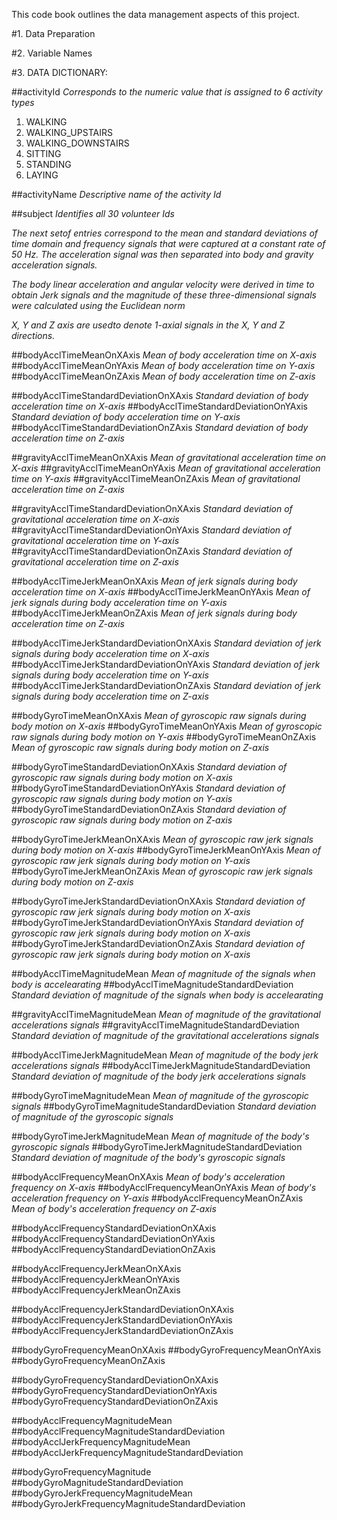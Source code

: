 This code book outlines the data management aspects of this project.

#1. Data Preparation

#2. Variable Names

#3. DATA DICTIONARY:

##activityId
*Corresponds to the numeric value that is assigned to 6 activity types*
1. WALKING
2. WALKING_UPSTAIRS
3. WALKING_DOWNSTAIRS
4. SITTING
5. STANDING
6. LAYING

##activityName
*Descriptive name of the activity Id*

##subject
*Identifies all 30 volunteer Ids*

*The next setof entries correspond to the mean and standard deviations of time domain and frequency signals that were captured at a constant rate of 50 Hz. The acceleration signal was then separated into body and gravity acceleration signals.*

*The body linear acceleration and angular velocity were derived in time to obtain Jerk signals and the magnitude of these three-dimensional signals were calculated using the Euclidean norm*

*X, Y and Z axis are usedto denote 1-axial signals in the X, Y and Z directions.*


##bodyAcclTimeMeanOnXAxis
*Mean of body acceleration time on X-axis*
##bodyAcclTimeMeanOnYAxis
*Mean of body acceleration time on Y-axis*
##bodyAcclTimeMeanOnZAxis
*Mean of body acceleration time on Z-axis*

##bodyAcclTimeStandardDeviationOnXAxis
*Standard deviation of body acceleration time on X-axis*
##bodyAcclTimeStandardDeviationOnYAxis
*Standard deviation of body acceleration time on Y-axis*
##bodyAcclTimeStandardDeviationOnZAxis
*Standard deviation of body acceleration time on Z-axis*

##gravityAcclTimeMeanOnXAxis
*Mean of gravitational acceleration time on X-axis*
##gravityAcclTimeMeanOnYAxis
*Mean of gravitational acceleration time on Y-axis*
##gravityAcclTimeMeanOnZAxis
*Mean of gravitational acceleration time on Z-axis*

##gravityAcclTimeStandardDeviationOnXAxis
*Standard deviation of gravitational acceleration time on X-axis*
##gravityAcclTimeStandardDeviationOnYAxis
*Standard deviation of gravitational acceleration time on Y-axis*
##gravityAcclTimeStandardDeviationOnZAxis
*Standard deviation of gravitational acceleration time on Z-axis*

##bodyAcclTimeJerkMeanOnXAxis
*Mean of jerk signals during body acceleration time on X-axis*
##bodyAcclTimeJerkMeanOnYAxis
*Mean of jerk signals during body acceleration time on Y-axis*
##bodyAcclTimeJerkMeanOnZAxis
*Mean of jerk signals during body acceleration time on Z-axis*

##bodyAcclTimeJerkStandardDeviationOnXAxis
*Standard deviation of jerk signals during body acceleration time on X-axis*
##bodyAcclTimeJerkStandardDeviationOnYAxis
*Standard deviation of jerk signals during body acceleration time on Y-axis*
##bodyAcclTimeJerkStandardDeviationOnZAxis
*Standard deviation of jerk signals during body acceleration time on Z-axis*

##bodyGyroTimeMeanOnXAxis
*Mean of gyroscopic raw signals during body motion on X-axis*
##bodyGyroTimeMeanOnYAxis
*Mean of gyroscopic raw signals during body motion on Y-axis*
##bodyGyroTimeMeanOnZAxis
*Mean of gyroscopic raw signals during body motion on Z-axis*

##bodyGyroTimeStandardDeviationOnXAxis
*Standard deviation of gyroscopic raw signals during body motion on X-axis*
##bodyGyroTimeStandardDeviationOnYAxis
*Standard deviation of gyroscopic raw signals during body motion on Y-axis*
##bodyGyroTimeStandardDeviationOnZAxis
*Standard deviation of gyroscopic raw signals during body motion on Z-axis*

##bodyGyroTimeJerkMeanOnXAxis
*Mean of gyroscopic raw jerk signals during body motion on X-axis*
##bodyGyroTimeJerkMeanOnYAxis
*Mean of gyroscopic raw jerk signals during body motion on Y-axis*
##bodyGyroTimeJerkMeanOnZAxis
*Mean of gyroscopic raw jerk signals during body motion on Z-axis*

##bodyGyroTimeJerkStandardDeviationOnXAxis
*Standard deviation of gyroscopic raw jerk signals during body motion on X-axis*
##bodyGyroTimeJerkStandardDeviationOnYAxis
*Standard deviation of gyroscopic raw jerk signals during body motion on X-axis*
##bodyGyroTimeJerkStandardDeviationOnZAxis
*Standard deviation of gyroscopic raw jerk signals during body motion on X-axis*

##bodyAcclTimeMagnitudeMean
*Mean of magnitude of the signals when body is accelearating*
##bodyAcclTimeMagnitudeStandardDeviation
*Standard deviation of magnitude of the signals when body is accelearating*

##gravityAcclTimeMagnitudeMean
*Mean of magnitude of the gravitational accelerations signals*
##gravityAcclTimeMagnitudeStandardDeviation
*Standard deviation  of magnitude of the gravitational accelerations signals*

##bodyAcclTimeJerkMagnitudeMean
*Mean of magnitude of the body jerk accelerations signals*
##bodyAcclTimeJerkMagnitudeStandardDeviation
*Standard deviation of magnitude of the body jerk accelerations signals*

##bodyGyroTimeMagnitudeMean
*Mean of magnitude of the gyroscopic signals*
##bodyGyroTimeMagnitudeStandardDeviation
*Standard deviation of magnitude of the gyroscopic signals*

##bodyGyroTimeJerkMagnitudeMean
*Mean of magnitude of the body's gyroscopic signals*
##bodyGyroTimeJerkMagnitudeStandardDeviation
*Standard deviation of magnitude of the body's gyroscopic signals*

##bodyAcclFrequencyMeanOnXAxis
*Mean of body's acceleration frequency on X-axis*
##bodyAcclFrequencyMeanOnYAxis
*Mean of body's acceleration frequency on Y-axis*
##bodyAcclFrequencyMeanOnZAxis
*Mean of body's acceleration frequency on Z-axis*

##bodyAcclFrequencyStandardDeviationOnXAxis
##bodyAcclFrequencyStandardDeviationOnYAxis      
##bodyAcclFrequencyStandardDeviationOnZAxis

##bodyAcclFrequencyJerkMeanOnXAxis
##bodyAcclFrequencyJerkMeanOnYAxis               
##bodyAcclFrequencyJerkMeanOnZAxis

##bodyAcclFrequencyJerkStandardDeviationOnXAxis
##bodyAcclFrequencyJerkStandardDeviationOnYAxis  
##bodyAcclFrequencyJerkStandardDeviationOnZAxis

##bodyGyroFrequencyMeanOnXAxis
##bodyGyroFrequencyMeanOnYAxis                   
##bodyGyroFrequencyMeanOnZAxis

##bodyGyroFrequencyStandardDeviationOnXAxis
##bodyGyroFrequencyStandardDeviationOnYAxis      
##bodyGyroFrequencyStandardDeviationOnZAxis

##bodyAcclFrequencyMagnitudeMean
##bodyAcclFrequencyMagnitudeStandardDeviation    
##bodyAcclJerkFrequencyMagnitudeMean
##bodyAcclJerkFrequencyMagnitudeStandardDeviation

##bodyGyroFrequencyMagnitude                     
##bodyGyroMagnitudeStandardDeviation
##bodyGyroJerkFrequencyMagnitudeMean
##bodyGyroJerkFrequencyMagnitudeStandardDeviation
